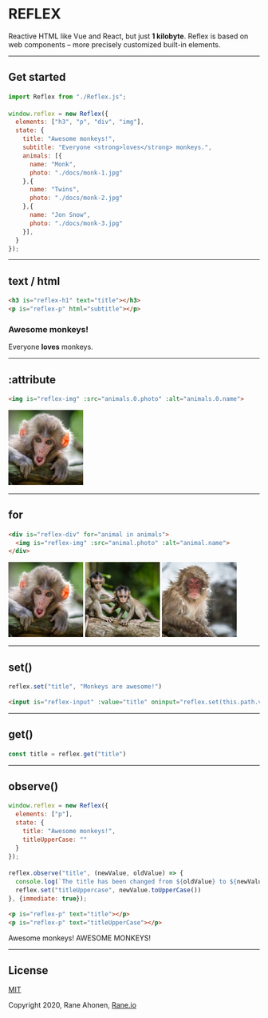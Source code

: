 # REFLEX

Reactive HTML like Vue and React, but just **1 kilobyte**. Reflex is based on web components – more precisely customized built-in elements.

---

## Get started

```javascript
import Reflex from "./Reflex.js";

window.reflex = new Reflex({
  elements: ["h3", "p", "div", "img"],
  state: {
    title: "Awesome monkeys!",
    subtitle: "Everyone <strong>loves</strong> monkeys.",
    animals: [{
      name: "Monk",
      photo: "./docs/monk-1.jpg"
    },{
      name: "Twins",
      photo: "./docs/monk-2.jpg"
    },{
      name: "Jon Snow",
      photo: "./docs/monk-3.jpg"
    }],
  }
});
```

---

## text / html

```html
<h3 is="reflex-h1" text="title"></h3>
<p is="reflex-p" html="subtitle"></p>
```

### Awesome monkeys!

Everyone **loves** monkeys.

---

## :attribute

```html
<img is="reflex-img" :src="animals.0.photo" :alt="animals.0.name">
```

![Monk](./docs/monk-1.jpg) 

---

## for

```html
<div is="reflex-div" for="animal in animals">
  <img is="reflex-img" :src="animal.photo" :alt="animal.name">
</div>
```

![Monk](./docs/monk-1.jpg) ![Twins](./docs/monk-2.jpg) ![Jon Snow](./docs/monk-3.jpg) 

---

## set()

```javascript
reflex.set("title", "Monkeys are awesome!")
```

```html
<input is="reflex-input" :value="title" oninput="reflex.set(this.path.value, this.value)">
```

---

## get()

```javascript
const title = reflex.get("title")
```

---

## observe()

```javascript
window.reflex = new Reflex({
  elements: ["p"],
  state: {
    title: "Awesome monkeys!",
    titleUpperCase: ""
  }
});

reflex.observe("title", (newValue, oldValue) => {
  console.log(`The title has been changed from ${oldValue} to ${newValue}.`);
  reflex.set("titleUppercase", newValue.toUpperCase())
}, {immediate: true});
```

```html
<p is="reflex-p" text="title"></p>
<p is="reflex-p" text="titleUpperCase"></p>
```

Awesome monkeys!
AWESOME MONKEYS!

---

## License

[MIT](http://opensource.org/licenses/MIT)

Copyright 2020, Rane Ahonen, [Rane.io](https://rane.io)
